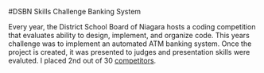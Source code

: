 #DSBN Skills Challenge Banking System

Every year, the District School Board of Niagara hosts a coding competition that evaluates ability to design, implement, and organize code. This years challenge was to implement an automated ATM banking system. Once the project is created, it was presented to judges and presentation skills were evaluted. I placed 2nd out of 30 [competitors](http://teched.dsbn.org/skills/2016-challenges/2016-results). 

